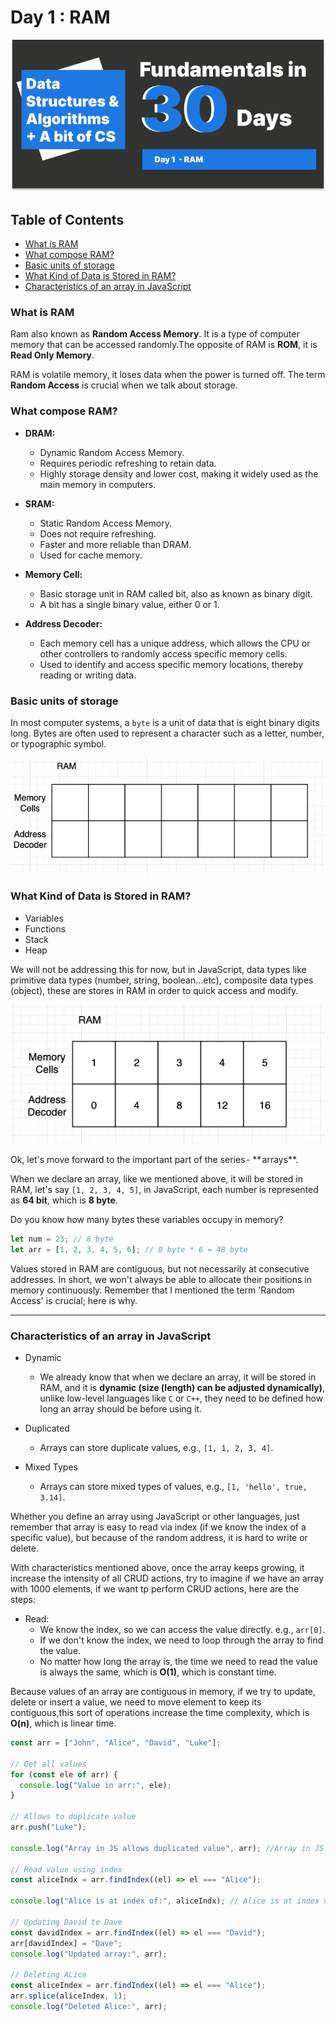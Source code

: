 # Day 1 : RAM

![ram](./Day-1.png)

## Table of Contents

- [What is RAM](#what-is-ram)
- [What compose RAM?](#what-compose-ram)
- [Basic units of storage](#basic-units-of-storage)
- [What Kind of Data is Stored in RAM?](#what-kind-of-data-is-stored-in-ram)
- [Characteristics of an array in JavaScript](#characteristics-of-an-array-in-javascript)

### What is RAM

Ram also known as **Random Access Memory**. It is a type of computer memory that can be accessed randomly.The opposite of RAM is **ROM**, it is **Read Only Memory**.

RAM is volatile memory, it loses data when the power is turned off. The term **Random Access** is crucial when we talk about storage.

### What compose RAM?

- **DRAM:**

  - Dynamic Random Access Memory.
  - Requires periodic refreshing to retain data.
  - Highly storage density and lower cost, making it widely used as the main memory in computers.

- **SRAM:**

  - Static Random Access Memory.
  - Does not require refreshing.
  - Faster and more reliable than DRAM.
  - Used for cache memory.

- **Memory Cell:**

  - Basic storage unit in RAM called bit, also as known as binary digit.
  - A bit has a single binary value, either 0 or 1.

- **Address Decoder:**
  - Each memory cell has a unique address, which allows the CPU or other controllers to randomly access specific memory cells.
  - Used to identify and access specific memory locations, thereby reading or writing data.

### Basic units of storage

In most computer systems, a `byte` is a unit of data that is eight binary digits long. Bytes are often used to represent a character such as a letter, number, or typographic symbol.

![ram](./ram.png)

### What Kind of Data is Stored in RAM?

- Variables
- Functions
- Stack
- Heap

We will not be addressing this for now, but in JavaScript, data types like primitive data types (number, string, boolean…etc), composite data types (object), these are stores in RAM in order to quick access and modify.

![array-ram](./array-ram.png)

Ok, let's move forward to the important part of the series - ** arrays**.

When we declare an array, like we mentioned above, it will be stored in RAM, let's say `[1, 2, 3, 4, 5]`, in JavaScript, each number is represented as **64 bit**, which is **8 byte**.

Do you know how many bytes these variables occupy in memory?

```js
let num = 23; // 8 byte
let arr = [1, 2, 3, 4, 5, 6]; // 8 byte * 6 = 48 byte
```

Values stored in RAM are contiguous, but not necessarily at consecutive addresses. In short, we won't always be able to allocate their positions in memory continuously. Remember that I mentioned the term 'Random Access' is crucial; here is why.

---

### Characteristics of an array in JavaScript

- Dynamic
  - We already know that when we declare an array, it will be stored in RAM, and it is **dynamic (size (length) can be adjusted dynamically)**, unlike low-level languages like `C` or `C++`, they need to be defined how long an array should be before using it.
- Duplicated

  - Arrays can store duplicate values, e.g., `[1, 1, 2, 3, 4]`.

- Mixed Types
  - Arrays can store mixed types of values, e.g., `[1, 'hello', true, 3.14]`.

Whether you define an array using JavaScript or other languages, just remember that array is easy to read via index (if we know the index of a specific value), but because of the random address, it is hard to write or delete.

With characteristics mentioned above, once the array keeps growing, it increase the intensity of all CRUD actions, try to imagine if we have an array with 1000 elements, if we want tp perform CRUD actions, here are the steps:

- Read:
  - We know the index, so we can access the value directly. e.g., `arr[0]`.
  - If we don't know the index, we need to loop through the array to find the value.
  - No matter how long the array is, the time we need to read the value is always the same, which is **O(1)**, which is constant time.

Because values of an array are contiguous in memory, if we try to update, delete or insert a value, we need to move element to keep its contiguous,this sort of operations increase the time complexity, which is **O(n)**, which is linear time.

```js
const arr = ["John", "Alice", "David", "Luke"];

// Get all values
for (const ele of arr) {
  console.log("Value in arr:", ele);
}

// Allows to duplicate value
arr.push("Luke");

console.log("Array in JS allows duplicated value", arr); //Array in JS allows duplicated value [ 'John', 'Alice', 'David', 'Luke', 'Luke' ]

// Read value using index
const aliceIndx = arr.findIndex((el) => el === "Alice");

console.log("Alice is at index of:", aliceIndx); // Alice is at index of: 1

// Updating David to Dave
const davidIndex = arr.findIndex((el) => el === "David");
arr[davidIndex] = "Dave";
console.log("Updated array:", arr);

// Deleting ALice
const aliceIndex = arr.findIndex((el) => el === "Alice");
arr.splice(aliceIndex, 1);
console.log("Deleted Alice:", arr);
```
